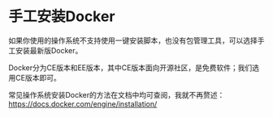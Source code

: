 # 手工安装Docker

如果你使用的操作系统不支持使用一键安装脚本，也没有包管理工具，可以选择手工安装最新版Docker。

Docker分为CE版本和EE版本，其中CE版本面向开源社区，是免费软件；我们选用CE版本即可。

常见操作系统安装Docker的方法在文档中均可查阅，我就不再赘述： https://docs.docker.com/engine/installation/

